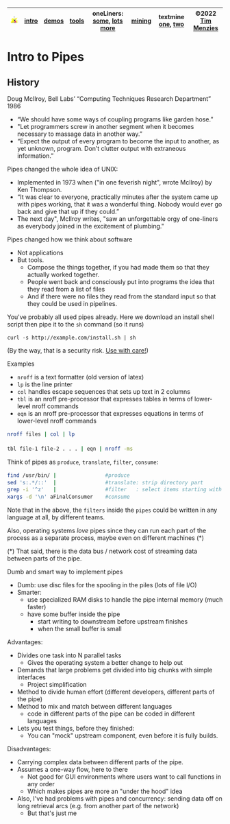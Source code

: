 | <img width=200 src="/etc/img/setup.jpg"> | [intro](/docs/pipes101.md)   | [demos](https://swcarpentry.github.io/shell-novice/04-pipefilter/index.html)    | [tools](/docs/tools.md) | oneLiners: [some](https://librarycarpentry.org/lc-shell/05-counting-mining), [lots more](https://github.com/onceupon/Bash-Oneliner) | [mining](https://teaching.idallen.com/cst8207/13w/notes/805_data_mining.html)   | textmine [one](https://williamjturkel.net/2013/06/15/basic-text-analysis-with-command-line-tools-in-linux/), [two](https://towardsdatascience.com/text-mining-on-the-command-line-8ee88648476f)   | &copy;2022 [Tim Menzies](timm@ieee.org) |
| -------------------------                | ---------------------------- | ------------------------------------------------------------------------------- | ----------------------- | ------------------------------------------------------------------------------------------                                          | ------------------------------------------------------------------------------- | ------------------------------------------------------------------------------------------------------------------------------------------------------------------------------------------------- | ------------------------------          |

# Intro to Pipes

## History

Doug McIlroy, Bell Labs’ “Computing Techniques
Research Department” 1986
-   “We should have some ways of coupling programs like garden hose.” 
- "Let programmers screw in another segment when it becomes necessary
to massage data in another way.”
- “Expect the output of
 every program to become the input to another, as yet unknown,
 program. Don’t clutter output with extraneous information.”

Pipes changed the whole idea of UNIX:

- Implemented in 1973 when ("in one feverish night",
wrote McIlroy) by  Ken Thompson.
- “It was clear to everyone, practically minutes after the system
came up with pipes working, that it was a wonderful thing. Nobody
would ever go back and give that up if they could.”
- The next
day", McIlroy writes, "saw an unforgettable orgy of one-liners
as everybody joined in the excitement of plumbing." 

Pipes changed how we think about software

- Not applications
- But tools.
  - Compose the things together, if you
had made them so that they actually worked together. 
  - People went back and consciously put into programs the idea that they read from a list of files 
  -  And  if there were no files they read from the standard input so that they could be used in pipelines.

You've probably all used pipes already. Here we download an install shell script  then pipe it to the `sh` command
(so it runs)

```
curl -s http://example.com/install.sh | sh
```

(By the way, that is a security risk. [Use with care!](https://blog.dijit.sh//don-t-pipe-curl-to-bash))

Examples
- `nroff` is a text formatter (old version of latex)
- `lp` is the line printer
- `col` handles escape sequences that sets up text in 2 columns
- `tbl` is an nroff pre-processor that expresses tables in terms of lower-level nroff commands
- `eqn` is an nroff pre-processor that expresses equations in terms of lower-level nroff commands

```bash
nroff files | col | lp

tbl file-1 file-2 . . . | eqn | nroff -ms
````

Think of pipes as `produce`, `translate`, `filter`, `consume`:

```bash
find /usr/bin/ |                #produce 
sed 's:.*/::'  |                #translate: strip directory part
grep -i '^z'   |                #filter   : select items starting with z
xargs -d '\n' aFinalConsumer    #consume 
```

Note that in the above, the `filters` inside the `pipes` could be written in any language at all, by different teams.

Also, operating systems _love_ pipes since they can run each part of the process as a separate process,
maybe even on different machines (\*)

(\*) That said, there is the data bus / network cost of streaming data between parts of the pipe. 

Dumb and smart way to implement pipes
- Dumb: use disc files  for the spooling in the piles (lots of file I/O)
- Smarter: 
  - use specialized RAM disks to handle the pipe internal memory (much faster)
  - have some buffer inside the pipe
    - start writing to downstream before upstream finishes
    - when the small buffer is small

Advantages:
- Divides one task into N parallel tasks
  - Gives the operating system a better change to help out
- Demands that large problems get divided into big chunks with simple interfaces
  - Project simplification 
- Method to divide human effort (different developers, different parts of the pipe)
- Method  to mix and match between different languages
  - code in different parts of the pipe can be coded in different languages
- Lets you test things, before they finished:
  - You can "mock" upstream component, even before it is fully builds.
  
Disadvantages:

- Carrying complex data between different parts of the pipe. 
- Assumes a one-way flow, here to there
  - Not good for GUI environments where users want to call functions in any order
  - Which makes pipes are more an "under the hood" idea
- Also, I've had problems with pipes and concurrency: sending data off on long retrieval arcs (e.g. from another part of the network)
  - But that's just me


